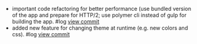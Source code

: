 - important code refactoring for better performance (use bundled version of the app and prepare for HTTP/2; use polymer cli instead of gulp for building the app. #log [view commit](http://gitlab.com/christophe-g/pre-ignition/commit/9edc48aa8e2a157e7d199d38edefeb93f472f968) 
- added new feature for changing theme at runtime (e.g. new colors and css). #log [view commit](http://gitlab.com/christophe-g/pre-ignition/commit/4e09b5de976e721555ea5e1c17c44b02b8b887b7) 